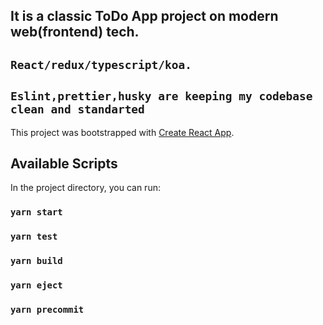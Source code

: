 ## It is a classic ToDo App project on modern web(frontend) tech.
## `React/redux/typescript/koa.`
## `Eslint,prettier,husky are keeping my codebase clean and standarted`





This project was bootstrapped with [Create React App](https://github.com/facebook/create-react-app).

## Available Scripts

In the project directory, you can run:

### `yarn start`

### `yarn test`

### `yarn build`

### `yarn eject`

### `yarn precommit`


